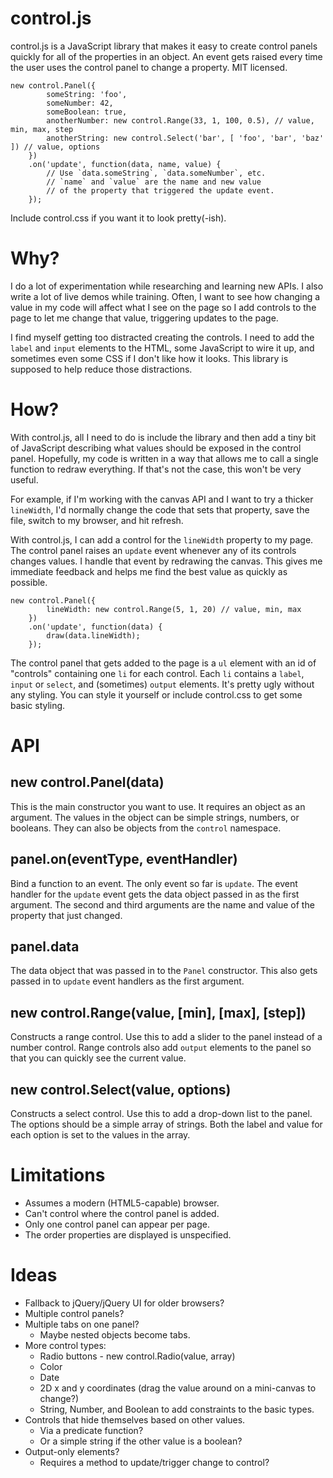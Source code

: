 control.js
==========

control.js is a JavaScript library that makes it easy to create control panels
quickly for all of the properties in an object. An event gets raised every
time the user uses the control panel to change a property. MIT licensed.

    new control.Panel({
            someString: 'foo',
            someNumber: 42,
            someBoolean: true,
            anotherNumber: new control.Range(33, 1, 100, 0.5), // value, min, max, step
            anotherString: new control.Select('bar', [ 'foo', 'bar', 'baz' ]) // value, options
        })
        .on('update', function(data, name, value) {
            // Use `data.someString`, `data.someNumber`, etc.
            // `name` and `value` are the name and new value
            // of the property that triggered the update event.
        });

Include control.css if you want it to look pretty(-ish).

Why?
====

I do a lot of experimentation while researching and learning new APIs. I also
write a lot of live demos while training. Often, I want to see how changing a
value in my code will affect what I see on the page so I add controls to the
page to let me change that value, triggering updates to the page.

I find myself getting too distracted creating the controls. I need to add the
`label` and `input` elements to the HTML, some JavaScript to wire it up, and
sometimes even some CSS if I don't like how it looks. This library is supposed
to help reduce those distractions.

How?
====

With control.js, all I need to do is include the library and then add a tiny
bit of JavaScript describing what values should be exposed in the control
panel. Hopefully, my code is written in a way that allows me to call a single
function to redraw everything. If that's not the case, this won't be very
useful.

For example, if I'm working with the canvas API and I want to try a thicker
`lineWidth`, I'd normally change the code that sets that property, save the
file, switch to my browser, and hit refresh.

With control.js, I can add a control for the `lineWidth` property to my page.
The control panel raises an `update` event whenever any of its controls
changes values. I handle that event by redrawing the canvas. This gives me
immediate feedback and helps me find the best value as quickly as possible.

    new control.Panel({
            lineWidth: new control.Range(5, 1, 20) // value, min, max
        })
        .on('update', function(data) {
            draw(data.lineWidth);
        });

The control panel that gets added to the page is a `ul` element with an id of
"controls" containing one `li` for each control. Each `li` contains a `label`,
`input` or `select`, and (sometimes) `output` elements. It's pretty ugly
without any styling. You can style it yourself or include control.css to get
some basic styling.

API
===

new control.Panel(data)
-----------------------

This is the main constructor you want to use. It requires an object as an
argument. The values in the object can be simple strings, numbers, or
booleans. They can also be objects from the `control` namespace.

panel.on(eventType, eventHandler)
---------------------------------

Bind a function to an event. The only event so far is `update`. The event
handler for the `update` event gets the data object passed in as the first
argument. The second and third arguments are the name and value of the
property that just changed.

panel.data
----------

The data object that was passed in to the `Panel` constructor. This also gets
passed in to `update` event handlers as the first argument.

new control.Range(value, [min], [max], [step])
----------------------------------------------

Constructs a range control. Use this to add a slider to the panel instead of a
number control. Range controls also add `output` elements to the panel so that
you can quickly see the current value.

new control.Select(value, options)
----------------------------------------------

Constructs a select control. Use this to add a drop-down list to the panel.
The options should be a simple array of strings. Both the label and value for
each option is set to the values in the array.

Limitations
===========

- Assumes a modern (HTML5-capable) browser.
- Can't control where the control panel is added.
- Only one control panel can appear per page.
- The order properties are displayed is unspecified.

Ideas
=====

- Fallback to jQuery/jQuery UI for older browsers?
- Multiple control panels?
- Multiple tabs on one panel?
    - Maybe nested objects become tabs.
- More control types:
    - Radio buttons - new control.Radio(value, array)
    - Color
    - Date
    - 2D x and y coordinates (drag the value around on a mini-canvas to change?)
    - String, Number, and Boolean to add constraints to the basic types.
- Controls that hide themselves based on other values.
    - Via a predicate function?
    - Or a simple string if the other value is a boolean?
- Output-only elements?
    - Requires a method to update/trigger change to control?